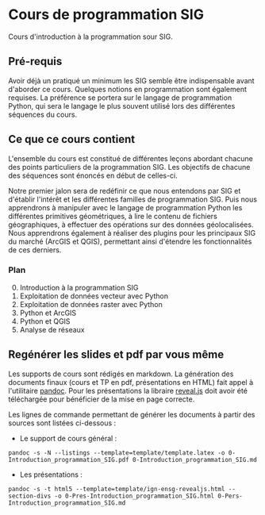 # Cours de programmation SIG

Cours d'introduction à la programmation sour SIG.


## Pré-requis

Avoir déjà un pratiqué un minimum les SIG semble être indispensable avant d'aborder ce cours.
Quelques notions en programmation sont également requises.
La préférence se portera sur le langage de programmation Python, qui sera le langage le plus souvent utilisé lors des différentes séquences du cours.


## Ce que ce cours contient

L'ensemble du cours est constitué de différentes leçons abordant chacune des points particuliers de la programmation SIG. Les objectifs de chacune des séquences sont énoncés en début de celles-ci.

Notre premier jalon sera de redéfinir ce que nous entendons par SIG et d'établir l'intérêt et les différentes familles de programmation SIG. Puis nous apprendrons à manipuler avec le langage de programmation Python les différentes primitives géométriques, à lire le contenu de fichiers géographiques, à effectuer des opérations sur des données géolocalisées. Nous apprendrons également à réaliser des plugins pour les principaux SIG du marché (ArcGIS et QGIS), permettant ainsi d'étendre les fonctionnalités de ces derniers.

### Plan

0. Introduction à la programmation SIG
1. Exploitation de données vecteur avec Python
2. Exploitation de données raster avec Python
3. Python et ArcGIS
4. Python et QGIS
5. Analyse de réseaux


## Regénérer les slides et pdf par vous même
Les supports de cours sont rédigés en markdown. La génération des documents finaux (cours et TP en pdf, présentations en HTML) fait appel à l'utilitaire [pandoc](https://pandoc.org/). Pour les présentations la libraire [reveal.js](https://revealjs.com/#/) doit avoir été téléchargée pour bénéficier de la mise en page correcte.

Les lignes de commande permettant de générer les documents à partir des sources sont listées ci-dessous :

* Le support de cours général :
```
pandoc -s -N --listings --template=template/template.latex -o 0-Introduction_programmation_SIG.pdf 0-Introduction_programmation_SIG.md
```

* Les présentations :
```
pandoc -s -t html5 --template=template/ign-ensg-revealjs.html --section-divs -o 0-Pres-Introduction_programmation_SIG.html 0-Pers-Introduction_programmation_SIG.md
```
